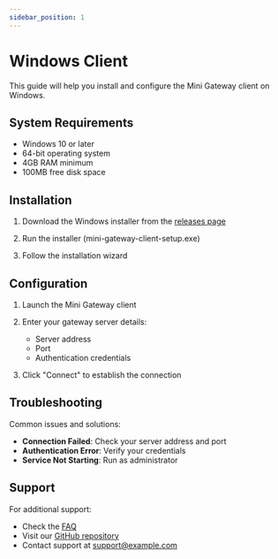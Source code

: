 ```yaml
---
sidebar_position: 1
---
```


# Windows Client

This guide will help you install and configure the Mini Gateway client on Windows.

## System Requirements

- Windows 10 or later
- 64-bit operating system
- 4GB RAM minimum
- 100MB free disk space

## Installation

1. Download the Windows installer from the [releases page](https://github.com/your-repo/mini-gateway/releases)

2. Run the installer (mini-gateway-client-setup.exe)

3. Follow the installation wizard

## Configuration

1. Launch the Mini Gateway client

2. Enter your gateway server details:
   - Server address
   - Port
   - Authentication credentials

3. Click "Connect" to establish the connection

## Troubleshooting

Common issues and solutions:

- **Connection Failed**: Check your server address and port
- **Authentication Error**: Verify your credentials
- **Service Not Starting**: Run as administrator

## Support

For additional support:
- Check the [FAQ](../faq.md)
- Visit our [GitHub repository](https://github.com/your-repo/mini-gateway)
- Contact support at support@example.com 